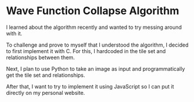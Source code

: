 # Wave Function Collapse Algorithm

I learned about the algorithm recently and wanted to try messing around with it.

To challenge and prove to myself that I understood the algorithm, I decided to first implement it with C.
For this, I hardcoded in the tile set and relationships between them.

Next, I plan to use Python to take an image as input and programmatically get the tile set and relationships.

After that, I want to try to implement it using JavaScript so I can put it directly on my personal website.